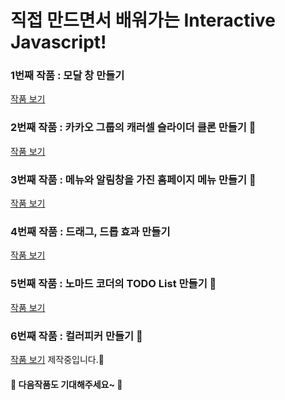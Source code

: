 <h1> 직접 만드면서 배워가는 Interactive Javascript!</h1>

<h3> 1번째 작품 : 모달 창 만들기</h3>
  <a href ="https://octskyout.github.io/Interactive-Javascript/html/modal.html">  작품 보기</a>

<h3> 2번째 작품 : 카카오 그룹의 캐러셀 슬라이더 클론 만들기 🎠</h3>
  <a href ="https://octskyout.github.io/Interactive-Javascript/html/kakaoSliderClone.html">  작품 보기</a>

<h3> 3번째 작품 : 메뉴와 알림창을 가진 홈페이지 메뉴 만들기 🔔</h3>
  <a href ="https://octskyout.github.io/Interactive-Javascript/html/MenuAndNotice.html">  작품 보기</a>

<h3> 4번째 작품 : 드래그, 드롭 효과 만들기</h3>
  <a href ="https://octskyout.github.io/Interactive-Javascript/html/DragAndDrop.html">  작품 보기</a>

<h3> 5번째 작품 : 노마드 코더의 TODO List 만들기 📜</h3>
  <a href ="https://octskyout.github.io/Interactive-Javascript/html/ClockAndTODO.html">  작품 보기</a>

<h3> 6번째 작품 : 컬러피커 만들기 💅</h3>
  <a href ="https://octskyout.github.io/Interactive-Javascript/html/RGBColorPicker.html">  작품 보기</a>
  <span>제작중입니다.🚧</span>
  
<h4> 👋 다음작품도 기대해주세요~ 👋</h4>
